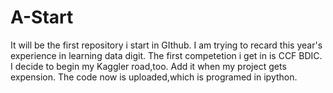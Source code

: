 # A-Start
It will be the first repository i start in GIthub.
I am trying to recard this year's experience in learning data digit.
The first competetion i get in is CCF BDIC.
I decide to begin my Kaggler road,too.
Add it when my project gets expension.
The code now is uploaded,which is programed in ipython.
